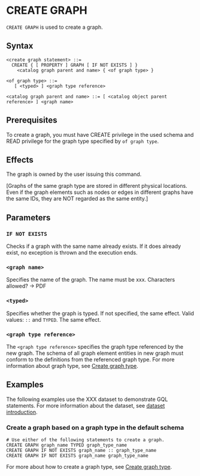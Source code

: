 # CREATE GRAPH

`CREATE GRAPH` is used to create a graph.

## Syntax

```
<create graph statement> ::=
  CREATE { [ PROPERTY ] GRAPH [ IF NOT EXISTS ] }
    <catalog graph parent and name> { <of graph type> }

<of graph type> ::=
   [ <typed> ] <graph type reference>  

<catalog graph parent and name> ::= [ <catalog object parent reference> ] <graph name>
```
## Prerequisites

To create a graph, you must have CREATE privilege in the used schema and READ privilege for the graph type specified by `of graph type`.

## Effects

The graph is owned by the user issuing this command.  


[Graphs of the same graph type are stored in different physical locations. Even if the graph elements such as nodes or edges in different graphs have the same IDs, they are NOT regarded as the same entity.]



## Parameters

### `IF NOT EXISTS`

Checks if a graph with the same name already exists. If it does already exist, no exception is thrown and the execution ends.
 

### `<graph name>`

Specifies the name of the graph. The name must be xxx. Characters allowed? -> PDF

### `<typed>`

Specifies whether the graph is typed. If not specified, the same effect.
Valid values: `::` and `TYPED`. The same effect. 

### `<graph type reference>`

The `<graph type reference>` specifies the graph type referenced by the new
graph. The schema of all graph element entities in new graph must conform to the
definitions from the referenced graph type. For more information about graph type, see [Create graph type](). 


## Examples

The following examples use the XXX dataset to demonstrate GQL statements. For more information about the dataset, see [dataset introduction](../../overview/sample-dataset.md).

### Create a graph based on a graph type in the default schema
```
# Use either of the following statements to create a graph.
CREATE GRAPH graph_name TYPED graph_type_name
CREATE GRAPH IF NOT EXISTS graph_name :: graph_type_name
CREATE GRAPH IF NOT EXISTS graph_name graph_type_name
```
For more about how to create a graph type, see [Create graph type]().
